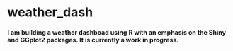 # weather_dash

#### I am building a weather dashboad using R with an emphasis on the Shiny and GGplot2 packages. It is currently a work in progress. 
